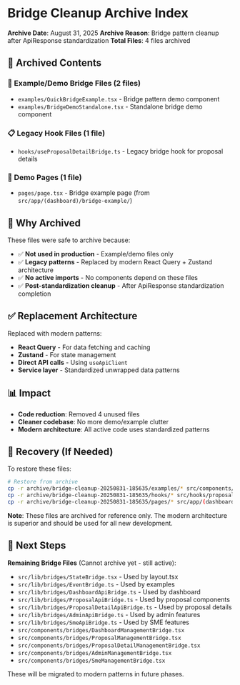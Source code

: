 # Bridge Cleanup Archive Index

**Archive Date**: August 31, 2025 **Archive Reason**: Bridge pattern cleanup
after ApiResponse standardization **Total Files**: 4 files archived

## 📁 Archived Contents

### 🧩 Example/Demo Bridge Files (2 files)

- `examples/QuickBridgeExample.tsx` - Bridge pattern demo component
- `examples/BridgeDemoStandalone.tsx` - Standalone bridge demo component

### 📋 Legacy Hook Files (1 file)

- `hooks/useProposalDetailBridge.ts` - Legacy bridge hook for proposal details

### 📄 Demo Pages (1 file)

- `pages/page.tsx` - Bridge example page (from
  `src/app/(dashboard)/bridge-example/`)

## 🎯 Why Archived

These files were safe to archive because:

- ✅ **Not used in production** - Example/demo files only
- ✅ **Legacy patterns** - Replaced by modern React Query + Zustand architecture
- ✅ **No active imports** - No components depend on these files
- ✅ **Post-standardization cleanup** - After ApiResponse standardization
  completion

## ✅ Replacement Architecture

Replaced with modern patterns:

- **React Query** - For data fetching and caching
- **Zustand** - For state management
- **Direct API calls** - Using `useApiClient`
- **Service layer** - Standardized unwrapped data patterns

## 📊 Impact

- **Code reduction**: Removed 4 unused files
- **Cleaner codebase**: No more demo/example clutter
- **Modern architecture**: All active code uses standardized patterns

## 🔄 Recovery (If Needed)

To restore these files:

```bash
# Restore from archive
cp -r archive/bridge-cleanup-20250831-185635/examples/* src/components/examples/
cp -r archive/bridge-cleanup-20250831-185635/hooks/* src/hooks/proposals/
cp -r archive/bridge-cleanup-20250831-185635/pages/* src/app/(dashboard)/bridge-example/
```

**Note**: These files are archived for reference only. The modern architecture
is superior and should be used for all new development.

## 🎯 Next Steps

**Remaining Bridge Files** (Cannot archive yet - still active):

- `src/lib/bridges/StateBridge.tsx` - Used by layout.tsx
- `src/lib/bridges/EventBridge.ts` - Used by examples
- `src/lib/bridges/DashboardApiBridge.ts` - Used by dashboard
- `src/lib/bridges/ProposalApiBridge.ts` - Used by proposal components
- `src/lib/bridges/ProposalDetailApiBridge.ts` - Used by proposal details
- `src/lib/bridges/AdminApiBridge.ts` - Used by admin features
- `src/lib/bridges/SmeApiBridge.ts` - Used by SME features
- `src/components/bridges/DashboardManagementBridge.tsx`
- `src/components/bridges/ProposalManagementBridge.tsx`
- `src/components/bridges/ProposalDetailManagementBridge.tsx`
- `src/components/bridges/AdminManagementBridge.tsx`
- `src/components/bridges/SmeManagementBridge.tsx`

These will be migrated to modern patterns in future phases.


